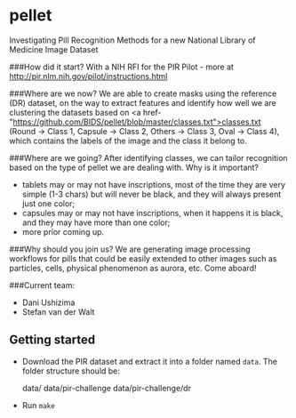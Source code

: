 # pellet
Investigating Pill Recognition Methods for a new National Library of Medicine Image Dataset

###How did it start?
With a NIH RFI for the PIR Pilot - more at http://pir.nlm.nih.gov/pilot/instructions.html

###Where are we now?
We are able to create masks using the reference (DR) dataset, on the way to extract features and identify how well we are clustering the datasets based on <a href-"https://github.com/BIDS/pellet/blob/master/classes.txt">classes.txt</a> (Round -> Class 1, Capsule -> Class 2, Others -> Class 3, Oval -> Class 4), which contains the labels of the image and the class it belong to.

###Where are we going?
After identifying classes, we can tailor recognition based on the type of pellet we are dealing with. Why is it important?
- tablets may or may not have inscriptions, most of the time they are very simple (1-3 chars) but will never be black, and they will always present just one color;
- capsules may or may not have inscriptions, when it happens it is black, and they may have more than one color;
- more prior coming up.

###Why should you join us?
We are generating image processing workflows for pills that could be easily extended to other images such as particles, cells, physical phenomenon as aurora, etc. Come aboard!

###Current team:
- Dani Ushizima 
- Stefan van der Walt

## Getting started

- Download the PIR dataset and extract it into a folder named ``data``.  The
  folder structure should be:

  data/
  data/pir-challenge
  data/pir-challenge/dr

- Run ``make``

